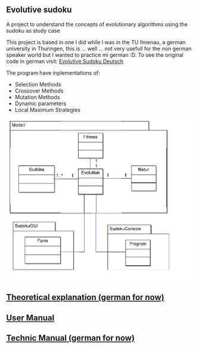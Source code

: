 ## Evolutive sudoku

A project to understand the concepts of evolutionary algorithms using the sudoku as study case

This project is based in one I did while I was in the TU Ilmenau, a german university in Thuringen, this is ... well ... not very usefull for the non german speaker world but I wanted to practice mi german :D. To see the original code in german visit:
[Evolutive Sudoku Deutsch](http://sebasgverde.github.io/EvolutiveSudokuDeutsch/)

The program have inplementations of:
- Selection Methods
- Crossover Methods
- Mutation Methods
- Dynamic parameters
- Local Maximum Strategies

![Class Diagram](https://raw.githubusercontent.com/sebasgverde/evolutiveSudoku/master/Dokumentation/classDiagram.png)

[Theoretical explanation (german for now)](https://github.com/sebasgverde/evolutiveSudoku/blob/master/sudokuFolie.pptx)
-
[User Manual](https://github.com/sebasgverde/evolutiveSudoku/blob/master/Dokumentation/userManual.pdf)
-
[Technic Manual (german for now)](https://github.com/sebasgverde/evolutiveSudoku/tree/master/Dokumentation/Technisches%20Doku)
-
